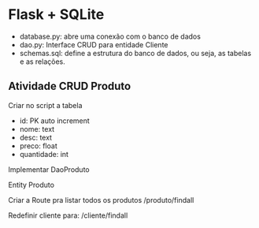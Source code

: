 # Flask + SQLite
- database.py: abre uma conexão com o banco de dados
- dao.py: Interface CRUD para entidade Cliente
- schemas.sql: define a estrutura do banco de dados, ou seja, as tabelas e as relações.

## Atividade CRUD Produto
Criar no script a tabela
- id: PK auto increment
- nome: text
- desc: text
- preco: float
- quantidade: int

Implementar DaoProduto

Entity Produto

Criar a Route pra listar todos os produtos
/produto/findall

Redefinir cliente para:
/cliente/findall